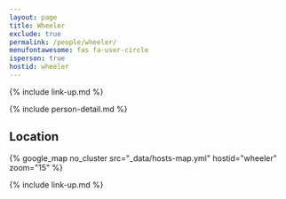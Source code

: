 ```yaml
---
layout: page
title: Wheeler
exclude: true
permalink: /people/wheeler/
menufontawesome: fas fa-user-circle
isperson: true
hostid: wheeler
---
```


{% include link-up.md %}

{% include person-detail.md %}

## Location

{% google_map no_cluster src="_data/hosts-map.yml" hostid="wheeler" zoom="15" %}

{% include link-up.md %}
